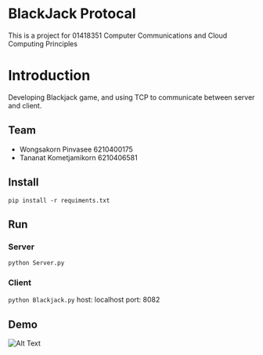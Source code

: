 # BlackJack Protocal

This is a project for 01418351 Computer Communications and Cloud Computing Principles

# Introduction
Developing Blackjack game, and using TCP to communicate between server and client.

## Team
- Wongsakorn Pinvasee 6210400175
- Tananat Kometjamikorn 6210406581

## Install
```pip install -r requiments.txt```

## Run

### Server
```python Server.py```

### Client
```python Blackjack.py```
host: localhost
port: 8082

## Demo

![Alt Text](https://github.com/SunWPS/blackjack_socket/blob/master/demo/demo.gif?raw=true)
